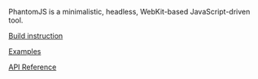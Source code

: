 PhantomJS is a minimalistic, headless, WebKit-based JavaScript-driven tool.

[Build instruction](http://code.google.com/p/phantomjs/wiki/BuildInstructions)

[Examples](http://code.google.com/p/phantomjs/wiki/QuickStart)

[API Reference](http://code.google.com/p/phantomjs/wiki/Interface)
